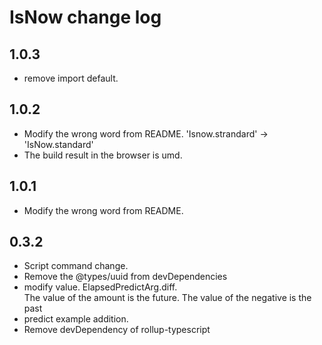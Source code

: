 # IsNow change log

## 1.0.3
* remove import default.

## 1.0.2
* Modify the wrong word from README. 'Isnow.strandard' ->  'IsNow.standard'
* The build result in the browser is umd.

## 1.0.1
* Modify the wrong word from README.

## 0.3.2
* Script command change.
* Remove the @types/uuid from devDependencies
* modify value. ElapsedPredictArg.diff.  
  The value of the amount is the future. The value of the negative is the past
* predict example addition.
* Remove devDependency of rollup-typescript
